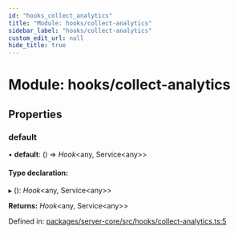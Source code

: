 ```yaml
---
id: "hooks_collect_analytics"
title: "Module: hooks/collect-analytics"
sidebar_label: "hooks/collect-analytics"
custom_edit_url: null
hide_title: true
---
```


# Module: hooks/collect-analytics

## Properties

### default

• **default**: () => *Hook*<any, Service<any\>\>

#### Type declaration:

▸ (): *Hook*<any, Service<any\>\>

**Returns:** *Hook*<any, Service<any\>\>

Defined in: [packages/server-core/src/hooks/collect-analytics.ts:5](https://github.com/xr3ngine/xr3ngine/blob/7e8e151f1/packages/server-core/src/hooks/collect-analytics.ts#L5)
